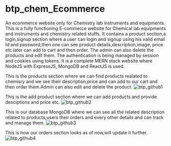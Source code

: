# btp_chem_Ecommerce
An ecommerce website only for Chemistry lab instruments and equipments.
This is a fully functioning E-commerce website for Chemical lab equipments and instruments and chemistry related stuffs. It contains a product section,a login,signup section where a user can login and signup using his valid email Id and password,then one can see product details,description,image, price etc later can add to cart and then order. The admin can also delete the products and edit them. The authentication is being managed by session and cookies using tokens. It is a complete MERN stack website where NodeJS with ExpressJS, MongoDB and ReactJS is used.

This is the products section where we can find products realated to chemisry and we see their description,price and can add to our cart and then order them.Admin can also edit and delete the product.
![btp_github1](https://github.com/sahilkgpian/btp_chem_Ecommerce/assets/137074146/a8235259-4add-447c-bb36-98eff7e82b6b)

This is the add product section where we can add products and provide desciptions and price etc.
![btp_github2](https://github.com/sahilkgpian/btp_chem_Ecommerce/assets/137074146/6ef5297b-a6b8-4806-aa4e-fd6d6b411e52)

This is our database MongoDB where we can see all the related description related to products,users their orders and every other details and can track and manage them.
![btp_github3](https://github.com/sahilkgpian/btp_chem_Ecommerce/assets/137074146/444e281e-1ca2-4dcc-a7c9-2468f223cd0d)

This is how our orders section looks as of now,will update it further.
![btp_github4](https://github.com/sahilkgpian/btp_chem_Ecommerce/assets/137074146/e00fbc0f-5a60-44af-845e-85814c1d49f5)
